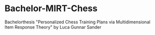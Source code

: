 # Bachelor-MIRT-Chess
Bachelorthesis "Personalized Chess Training Plans via Multidimensional Item Response Theory" by Luca Gunnar Sander

